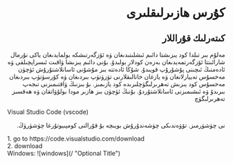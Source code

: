 <h1 dir='rtl' align='right'>
كۇرس ھازىرلىقلىرى
</h1>
<h2 dir='rtl' align='right'>
كىتەرلىك قۇراللار
</h2>
<p dir='rtl' align='right'>
مەلۇم بىر تىلدا كود يىزىشتا دائىم ئىشلىتىدىغان ۋە ئۆزگەرتىشكە بولمايدىغان ياكى نۇرمال شارائىتتا ئۆزگەرتمەيدىغان بەزەن كودلار بولىدۇ. بۇنى دائىم يىزىشا ۋاقىت ئىسراپچىلقى ۋە ئادەمنىڭ ئىچىنى پۇشۇرۇپ قويىدۇ. شۇڭا ئادەتتە بىز مۇشۇنى ئاسانلاشتۇرۇش ئۈچۈن مەخسۇس تەييارلانغان ۋە يازغان خاتالىقلارنى تۈزۈتۈپ بىردىغان ۋە كۆرسۈتۈپ بىردىغان مەخسۇس كود يىزىش تەھرىرلىگۈچلىرىدە كود يازىمىز. بۇ بىزنىڭ ۋاقتىمىزنى تىجەپ بىرىدۇ ۋە ئىشىمىزنى ئاسانلاشتۇردۇ.
بۇنىڭ ئۈچۈن بىز ھازىر مودا بولۇۋاتقان ۋە ھەقسىز تەھرىرلىگۈچ<br/> 
</p>
Visual Studio Code (vscode)  
<p dir='rtl' align='right'>
نى چۈشۈرمىز.
تۆۋەندىكى چۈشەندۇرۇش بويىچە بۇ قۇرالنى كومپىيوتۇرغا چۈشۈرۈڭ.
</p>
1. go to https://code.visualstudio.com/download </br>
2. download </br>
Windows: 
![windows](/ "Optional Title")
